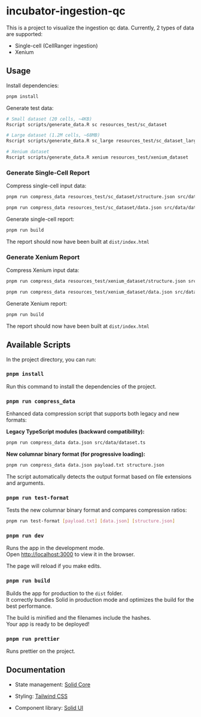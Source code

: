 # incubator-ingestion-qc

This is a project to visualize the ingestion qc data. Currently, 2 types of data are supported:

- Single-cell (CellRanger ingestion)
- Xenium

## Usage

Install dependencies:

```bash
pnpm install
```

Generate test data:
```bash
# Small dataset (20 cells, ~4KB)
Rscript scripts/generate_data.R sc resources_test/sc_dataset

# Large dataset (1.2M cells, ~68MB) 
Rscript scripts/generate_data.R sc_large resources_test/sc_dataset_large

# Xenium dataset
Rscript scripts/generate_data.R xenium resources_test/xenium_dataset
```

### Generate Single-Cell Report

Compress single-cell input data:

```bash
pnpm run compress_data resources_test/sc_dataset/structure.json src/data/report_structure.ts

pnpm run compress_data resources_test/sc_dataset/data.json src/data/dataset.ts
```

Generate single-cell report:
```bash
pnpm run build
```

The report should now have been built at `dist/index.html`

### Generate Xenium Report

Compress Xenium input data:

```bash
pnpm run compress_data resources_test/xenium_dataset/structure.json src/data/report_structure.ts

pnpm run compress_data resources_test/xenium_dataset/data.json src/data/dataset.ts
```

Generate Xenium report:
```bash
pnpm run build
```

The report should now have been built at `dist/index.html`

## Available Scripts

In the project directory, you can run:

### `pnpm install`

Run this command to install the dependencies of the project.

### `pnpm run compress_data`

Enhanced data compression script that supports both legacy and new formats:

**Legacy TypeScript modules (backward compatibility):**
```bash
pnpm run compress_data data.json src/data/dataset.ts
```

**New columnar binary format (for progressive loading):**
```bash
pnpm run compress_data data.json payload.txt structure.json
```

The script automatically detects the output format based on file extensions and arguments.

### `pnpm run test-format`

Tests the new columnar binary format and compares compression ratios:
```bash
pnpm run test-format [payload.txt] [data.json] [structure.json]
```

### `pnpm run dev`

Runs the app in the development mode.<br>
Open [http://localhost:3000](http://localhost:3000) to view it in the browser.

The page will reload if you make edits.<br>

### `pnpm run build`

Builds the app for production to the `dist` folder.<br>
It correctly bundles Solid in production mode and optimizes the build for the best performance.

The build is minified and the filenames include the hashes.<br>
Your app is ready to be deployed!

### `pnpm run prettier`

Runs prettier on the project.

## Documentation

* State management: [Solid Core](https://docs.solidjs.com/)

* Styling: [Tailwind CSS](https://tailwindcss.com/docs)

* Component library: [Solid UI](https://www.solid-ui.com/docs/components/accordion)
